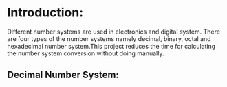 # Introduction:
Different number systems are used in electronics and digital system. There are four types of the number systems namely decimal, binary, octal and hexadecimal number system.This project reduces the time for calculating the number system conversion without doing manually.
## Decimal Number System:
